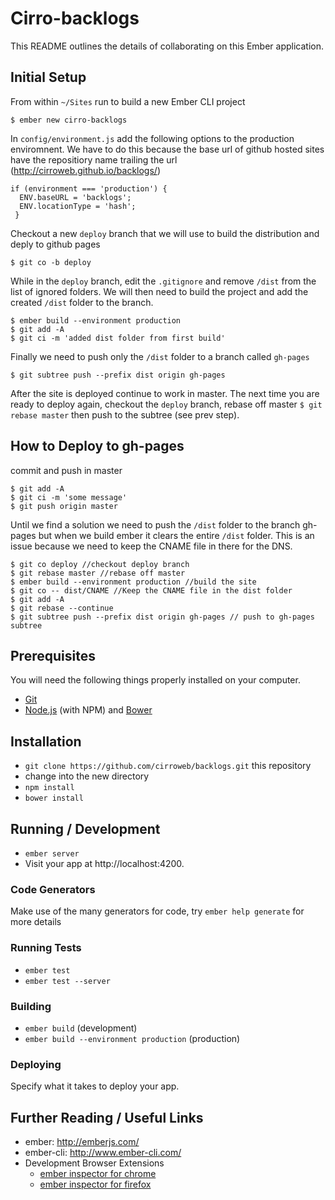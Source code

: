 # Cirro-backlogs

This README outlines the details of collaborating on this Ember application.

## Initial Setup

From within `~/Sites` run to build a new Ember CLI project
```
$ ember new cirro-backlogs
```

In `config/environment.js` add the following options to the production enviromnent. We have to do this because the base url of github hosted sites have the repositiory name trailing the url (http://cirroweb.github.io/backlogs/)
```
if (environment === 'production') {
  ENV.baseURL = 'backlogs';
  ENV.locationType = 'hash';
 }
```

Checkout a new `deploy` branch that we will use to build the distribution and deply to github pages
```
$ git co -b deploy
```

While in the `deploy` branch, edit the `.gitignore` and remove `/dist`  from the list of ignored folders. We will then need to build the project and add the created `/dist` folder to the branch. 
```
$ ember build --environment production
$ git add -A
$ git ci -m 'added dist folder from first build'
```

Finally we need to push only the `/dist` folder to a branch called `gh-pages`
```
$ git subtree push --prefix dist origin gh-pages
```

After the site is deployed continue to work in master. The next time you are ready to deploy again, checkout the `deploy` branch, rebase off master `$ git rebase master` then push to the subtree (see prev step).

## How to Deploy to gh-pages

commit and push in master
```
$ git add -A
$ git ci -m 'some message'
$ git push origin master
```
Until we find a solution we need to push the `/dist` folder to the branch gh-pages but when we build ember it clears the entire `/dist` folder. This is an issue because we need to keep the CNAME file in there for the DNS. 
```
$ git co deploy //checkout deploy branch
$ git rebase master //rebase off master
$ ember build --environment production //build the site
$ git co -- dist/CNAME //Keep the CNAME file in the dist folder
$ git add -A
$ git rebase --continue
$ git subtree push --prefix dist origin gh-pages // push to gh-pages subtree
```

## Prerequisites

You will need the following things properly installed on your computer.

* [Git](http://git-scm.com/)
* [Node.js](http://nodejs.org/) (with NPM) and [Bower](http://bower.io/)

## Installation

* `git clone https://github.com/cirroweb/backlogs.git` this repository
* change into the new directory
* `npm install`
* `bower install`

## Running / Development

* `ember server`
* Visit your app at http://localhost:4200.

### Code Generators

Make use of the many generators for code, try `ember help generate` for more details

### Running Tests

* `ember test`
* `ember test --server`

### Building

* `ember build` (development)
* `ember build --environment production` (production)

### Deploying

Specify what it takes to deploy your app.

## Further Reading / Useful Links

* ember: http://emberjs.com/
* ember-cli: http://www.ember-cli.com/
* Development Browser Extensions
  * [ember inspector for chrome](https://chrome.google.com/webstore/detail/ember-inspector/bmdblncegkenkacieihfhpjfppoconhi)
  * [ember inspector for firefox](https://addons.mozilla.org/en-US/firefox/addon/ember-inspector/)

